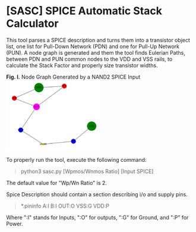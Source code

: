 # [SASC] SPICE Automatic Stack Calculator
This tool parses a SPICE description and turns them into a transistor object list, one list for Pull-Down Network (PDN) and one for Pull-Up Network (PUN). A node graph is generated and them the tool finds Eulerian Paths, between PDN and PUN common nodes to the VDD and VSS rails, to calculate the Stack Factor and properly size transistor widths. 

**Fig. I.** Node Graph Generated by a NAND2 SPICE Input
<img src="example.png" width="50%" height="50%">

To properly run the tool, execute the following command: 

>python3 sasc.py [Wpmos/Wnmos Ratio] [Input SPICE]

The default value for "Wp/Wn Ratio" is 2. 

Spice Description should contain a section describing i/o and supply pins.

>*.pininfo A:I B:I OUT:O VSS:G VDD:P

Where ":I" stands for Inputs, ":O" for outputs, ":G" for Ground, and ":P" for Power.
